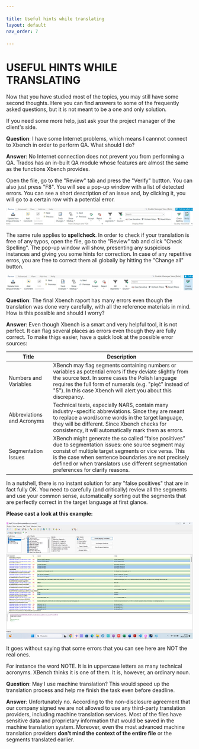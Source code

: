 ```yaml
---

title: Useful hints while translating
layout: default
nav_order: 7

---
```


USEFUL HINTS WHILE TRANSLATING
===============

Now that you have studied most of the topics, you may still have some second thoughts. Here you can find answers to some of the frequently asked questions, but it is not meant to be a one and only solution.

If you need some more help, just ask your the project manager of the client's side.

**Question**: I have some Internet problems, which means I cannnot connect to Xbench in order to perform QA. What should I do?

**Answer**: No Internet connection does not prevent you from performing a QA. Trados has an in-built QA module whose features are almost the same as the functions Xbench provides.

Open the file, go to the "Review" tab and press the "Verify" buttton. You can also just press "F8". You will see a pop-up window with a list of detected errors. You can see a short description of an issue and, by clicking it, you will go to a certain row with a potential error. 

![Verify](VerifyTrados.jpg)

The same rule applies to **spellcheck**. In order to check if your translation is free of any typos, open the file, go to the "Review" tab and click "Check Spelling". The pop-up window will show, presenting any suspicious instances and giving you some hints for correction. In case of any repetitive erros, you are free to correct them all globally by hitting the "Change all" button.

![Spelling](spelling.jpg)

**Question**: The final Xbench raport has many errors even though the translation was done very carefully, with all the reference materials in mind. How is this possible and should I worry?

**Answer**: Even though Xbench is a smart and very helpful tool, it is not perfect. It can flag several places as errors even though they are fully correct. To make thigs easier, have a quick look at the possible error sources:

| Title                     | Description                                                                                                                                                                                                                                 |
|---------------------------|---------------------------------------------------------------------------------------------------------------------------------------------------------------------------------------------------------------------------------------------|
| Numbers and Variables     | XBench may flag segments containing numbers or variables as potential errors if they deviate slightly from the source text. In some cases the Polish language requires the full form of numerals (e.g. "pięć" instead of "5"). In this case Xbench will alert you about this discrepancy. |
| Abbreviations and Acronyms| Technical texts, especially NARS, contain many industry-specific abbreviations. Since they are meant to replace a word/some words in the target language, they will be different. Since Xbench checks for consistency, it will automatically mark them as errors.                             |
| Segmentation Issues       | XBench might generate the so called “false posiitives” due to segmentation issues: one source segment may consist of multiple target segments or vice versa. This is the case when sentence boundaries are not precisely defined or when translators use different segmentation preferences for clarify reasons.               |


In a nutshell, there is no instant solution for any "false positives" that are in fact fully OK. You need to carefully (and critically) review all the segments and use your common sense, automatically sorting out the segments that are perfectly correct in the target language at first glance.

**Please cast a look at this example:**

![Xbench](Xbench_sample.jpg)

It goes without saying that some errors that you can see here are NOT the real ones.

For instance the word NOTE. It is in uppercase letters as many technical acronyms. XBench thinks it is one of them. It is, however, an ordinary noun.

**Question**: May I use machine translation? This would speed up the translation process and help me finish the task even before deadline.

**Answer**: Unfortunately no. According to the non-disclosure agreement that our company signed we are not allowed to use any third-party translation providers, including machine translation services. Most of the files have sensitive data and proprietary information that would be saved in the machine translation system. Moreover, even the most advanced machine translation providers **don't mind the context of the entire file** or the segments translated earlier.

